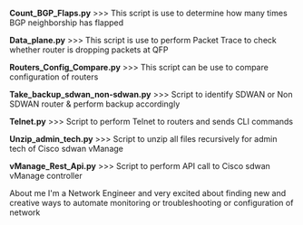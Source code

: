 **Count_BGP_Flaps.py** >>> This script is use to determine how many times BGP neighborship has flapped

**Data_plane.py** >>> This script is use to perform Packet Trace to check whether router is dropping packets at QFP

**Routers_Config_Compare.py** >>> This script can be use to compare configuration of routers

**Take_backup_sdwan_non-sdwan.py** >>> Script to identify SDWAN or Non SDWAN router & perform backup accordingly 

**Telnet.py** >>> Script to perform Telnet to routers and sends CLI commands

**Unzip_admin_tech.py** >>> Script to unzip all files recursively for admin tech of Cisco sdwan vManage

**vManage_Rest_Api.py** >>> Script to perform API call to Cisco sdwan vManage controller

About me 
I'm a Network Engineer and very excited about finding new and creative ways to automate monitoring or troubleshooting or configuration of network

